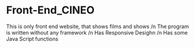 # Front-End_CINEO

This is only front end website, that shows films and shows /n
The program is written without any framework /n
Has Responsive Desighn /n
Has some Java Script functions
